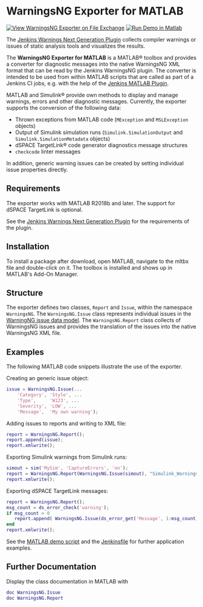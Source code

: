 # WarningsNG Exporter for MATLAB

[![View WarningsNG Exporter on File Exchange](https://www.mathworks.com/matlabcentral/images/matlab-file-exchange.svg)](https://de.mathworks.com/matlabcentral/fileexchange/93755-warningsng-exporter)
[![Run Demo in Matlab](https://github.com/gedre/warningsng-exporter-for-matlab/actions/workflows/run_demo_in_matlab.yml/badge.svg)](https://github.com/gedre/warningsng-exporter-for-matlab/actions/workflows/run_demo_in_matlab.yml)

The [Jenkins Warnings Next Generation Plugin](https://github.com/jenkinsci/warnings-ng-plugin) collects compiler warnings or issues of static analysis tools and visualizes the results.

The **WarningsNG Exporter for MATLAB** is a MATLAB&reg; toolbox and provides a converter for diagnostic messages into the native WarningsNG XML format that can be read by the Jenkins WarningsNG plugin.  The converter is intended to be used from within MATLAB scripts that are called as part of a Jenkins CI jobs, e.g. with the help of the [Jenkins MATLAB Plugin](https://github.com/mathworks/jenkins-matlab-plugin).

MATLAB and Simulink&reg; provide own methods to display and manage warnings, errors and other diagnostic messages.
Currently, the exporter supports the conversion of the following data:
* Thrown exceptions from MATLAB code (`MException` and `MSLException` objects)
* Output of Simulink simulation runs (`Simulink.SimulationOutput` and `Simulink.SimulationMetadata` objects)
* dSPACE TargetLink&reg; code generator diagnostics message structures
* `checkcode` linter messages

In addition, generic warning issues can be created by setting individual issue properties directly.

## Requirements

The exporter works with MATLAB R2018b and later.  The support for dSPACE TargetLink is optional.

See the [Jenkins Warnings Next Generation Plugin](https://github.com/jenkinsci/warnings-ng-plugin) for the requirements of the plugin.

## Installation

To install a package after download, open MATLAB, navigate to the mltbx file and double-click on it.  The toolbox is installed and shows up in MATLAB's Add-On Manager.

## Structure

The exporter defines two classes, `Report` and `Issue`, within the namespace `WarningsNG`.  The `WarningsNG.Issue` class represents individual issues in the [WarningNG issue data model](https://github.com/jenkinsci/analysis-model/blob/master/src/main/java/edu/hm/hafner/analysis/Issue.java).
The `WarningsNG.Report` class collects of WarningsNG issues and provides the translation of the issues into the native WarningsNG XML file.

## Examples

The following MATLAB code snippets illustrate the use of the exporter.

Creating an generic issue object:
```matlab
issue = WarningsNG.Issue(...
    'Category', 'Style', ...
    'Type',     'W123', ...
    'Severity', 'LOW', ...
    'Message',  'My own warning');
```

Adding issues to reports and writing to XML file:
```matlab
report = WarningsNG.Report();
report.append(issue);
report.xmlwrite();
```

Exporting Simulink warnings from Simulink runs:
```matlab
simout = sim('MySim', 'CaptureErrors', 'on');
report = WarningsNG.Report(WarningsNG.Issue(simout), "Simulink_Warnings.xml");
report.xmlwrite();
```

Exporting dSPACE TargetLink messages:
```matlab
report = WarningsNG.Report();
msg_count = ds_error_check('warning');
if msg_count > 0
   report.append( WarningsNG.Issue(ds_error_get('Message', 1:msg_count)) );
end
report.xmlwrite();
```

See the [MATLAB demo script](tbx/doc/examples/WarningsNG_demo.m) and the [Jenkinsfile](tbx/doc/examples/Jenkinsfile) for further application examples.

## Further Documentation

Display the class documentation in MATLAB with
```matlab
doc WarningsNG.Issue
doc WarningsNG.Report
```

